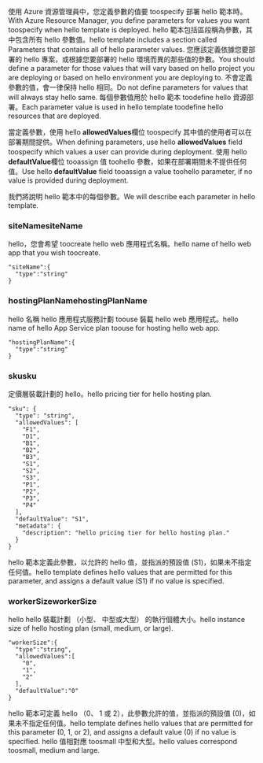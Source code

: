 <span data-ttu-id="fc5b6-101">使用 Azure 資源管理員中，您定義參數的值要 toospecify 部署 hello 範本時。</span><span class="sxs-lookup"><span data-stu-id="fc5b6-101">With Azure Resource Manager, you define parameters for values you want toospecify when hello template is deployed.</span></span> <span data-ttu-id="fc5b6-102">hello 範本包括區段稱為參數，其中包含所有 hello 參數值。</span><span class="sxs-lookup"><span data-stu-id="fc5b6-102">hello template includes a section called Parameters that contains all of hello parameter values.</span></span>
<span data-ttu-id="fc5b6-103">您應該定義依據您要部署的 hello 專案，或根據您要部署的 hello 環境而異的那些值的參數。</span><span class="sxs-lookup"><span data-stu-id="fc5b6-103">You should define a parameter for those values that will vary based on hello project you are deploying or based on hello environment you are deploying to.</span></span> <span data-ttu-id="fc5b6-104">不會定義參數的值，會一律保持 hello 相同。</span><span class="sxs-lookup"><span data-stu-id="fc5b6-104">Do not define parameters for values that will always stay hello same.</span></span> <span data-ttu-id="fc5b6-105">每個參數值用於 hello 範本 toodefine hello 資源部署。</span><span class="sxs-lookup"><span data-stu-id="fc5b6-105">Each parameter value is used in hello template toodefine hello resources that are deployed.</span></span> 

<span data-ttu-id="fc5b6-106">當定義參數，使用 hello **allowedValues**欄位 toospecify 其中值的使用者可以在部署期間提供。</span><span class="sxs-lookup"><span data-stu-id="fc5b6-106">When defining parameters, use hello **allowedValues** field toospecify which values a user can provide during deployment.</span></span> <span data-ttu-id="fc5b6-107">使用 hello **defaultValue**欄位 tooassign 值 toohello 參數，如果在部署期間未不提供任何值。</span><span class="sxs-lookup"><span data-stu-id="fc5b6-107">Use hello **defaultValue** field tooassign a value toohello parameter, if no value is provided during deployment.</span></span>

<span data-ttu-id="fc5b6-108">我們將說明 hello 範本中的每個參數。</span><span class="sxs-lookup"><span data-stu-id="fc5b6-108">We will describe each parameter in hello template.</span></span>

### <a name="sitename"></a><span data-ttu-id="fc5b6-109">siteName</span><span class="sxs-lookup"><span data-stu-id="fc5b6-109">siteName</span></span>
<span data-ttu-id="fc5b6-110">hello，您會希望 toocreate hello web 應用程式名稱。</span><span class="sxs-lookup"><span data-stu-id="fc5b6-110">hello name of hello web app that you wish toocreate.</span></span>

    "siteName":{
      "type":"string"
    }

### <a name="hostingplanname"></a><span data-ttu-id="fc5b6-111">hostingPlanName</span><span class="sxs-lookup"><span data-stu-id="fc5b6-111">hostingPlanName</span></span>
<span data-ttu-id="fc5b6-112">hello 名稱 hello 應用程式服務計劃 toouse 裝載 hello web 應用程式。</span><span class="sxs-lookup"><span data-stu-id="fc5b6-112">hello name of hello App Service plan toouse for hosting hello web app.</span></span>

    "hostingPlanName":{
      "type":"string"
    }

### <a name="sku"></a><span data-ttu-id="fc5b6-113">sku</span><span class="sxs-lookup"><span data-stu-id="fc5b6-113">sku</span></span>
<span data-ttu-id="fc5b6-114">定價層裝載計劃的 hello。</span><span class="sxs-lookup"><span data-stu-id="fc5b6-114">hello pricing tier for hello hosting plan.</span></span>

    "sku": {
      "type": "string",
      "allowedValues": [
        "F1",
        "D1",
        "B1",
        "B2",
        "B3",
        "S1",
        "S2",
        "S3",
        "P1",
        "P2",
        "P3",
        "P4"
      ],
      "defaultValue": "S1",
      "metadata": {
        "description": "hello pricing tier for hello hosting plan."
      }
    }

<span data-ttu-id="fc5b6-115">hello 範本定義此參數，以允許的 hello 值，並指派的預設值 (S1)，如果未不指定任何值。</span><span class="sxs-lookup"><span data-stu-id="fc5b6-115">hello template defines hello values that are permitted for this parameter, and assigns a default value (S1) if no value is specified.</span></span>

### <a name="workersize"></a><span data-ttu-id="fc5b6-116">workerSize</span><span class="sxs-lookup"><span data-stu-id="fc5b6-116">workerSize</span></span>
<span data-ttu-id="fc5b6-117">hello hello 裝載計劃 （小型、 中型或大型） 的執行個體大小。</span><span class="sxs-lookup"><span data-stu-id="fc5b6-117">hello instance size of hello hosting plan (small, medium, or large).</span></span>

    "workerSize":{
      "type":"string",
      "allowedValues":[
        "0",
        "1",
        "2"
      ],
      "defaultValue":"0"
    }

<span data-ttu-id="fc5b6-118">hello 範本可定義 hello （0、 1 或 2），此參數允許的值，並指派的預設值 (0)，如果未不指定任何值。</span><span class="sxs-lookup"><span data-stu-id="fc5b6-118">hello template defines hello values that are permitted for this parameter (0, 1, or 2), and assigns a default value (0) if no value is specified.</span></span> <span data-ttu-id="fc5b6-119">hello 值相對應 toosmall 中型和大型。</span><span class="sxs-lookup"><span data-stu-id="fc5b6-119">hello values correspond toosmall, medium and large.</span></span>

